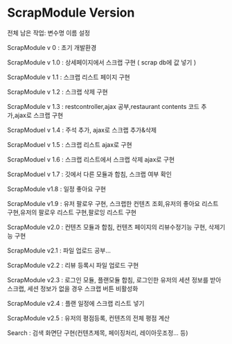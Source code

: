 # ScrapModule Version

전체 남은 작업: 변수명 이름 설정 

ScrapModule v 0 : 초기 개발환경

ScrapModule v 1.0 : 상세페이지에서 스크랩 구현 ( scrap db에 값 넣기 )

ScrapModule v 1.1 : 스크랩 리스트 페이지 구현

ScrapModule v 1.2 : 스크랩 삭제 구현

ScrapModule v 1.3 : restcontroller,ajax 공부,restaurant contents 코드 추가,ajax로 스크랩 구현


ScrapModuel v 1.4 : 주석 추가, ajax로 스크랩 추가&삭제


ScrapModuel v 1.5 : 스크랩 리스트 ajax로 구현

ScrapModuel v 1.6 : 스크랩 리스트에서 스크랩 삭제 ajax로 구현


ScrapModuel v 1.7 : 깃에서 다른 모듈과 합침, 스크랩 여부 확인

ScrapModule v1.8 : 일정 좋아요 구현

ScrapModule v1.9 : 유저 팔로우 구현, 스크랩한 컨텐츠 조회,유저의 좋아요 리스트 구현,유저의 팔로우 리스트 구현,팔로잉 리스트 구현

ScrapModule v2.0 : 컨텐츠 모듈과 합침, 컨텐츠 페이지의 리뷰수정기능 구현, 삭제기능 구현

ScrapModule v2.1 : 파일 업로드 공부... 

ScrapModule v2.2 : 리뷰 등록시 파일 업로드 구현

ScrapModule v2.3 : 로그인 모듈, 플랜모듈 합침, 로그인한 유저의 세션 정보를 받아 스크랩, 세션 정보가 없을 경우 스크랩 버튼 비활성화

ScrapModule v2.4 : 플랜 일정에 스크랩 리스트 넣기

ScrapModule v2.5 : 유저의 평점등록, 컨텐츠의 전체 평점 계산

Search : 검색 화면단 구현(컨텐츠제목, 페이징처리, 레이아웃조정... 등)